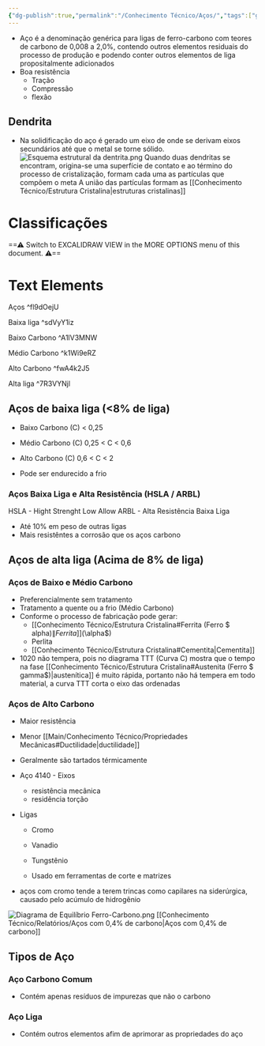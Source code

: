 ```yaml
---
{"dg-publish":true,"permalink":"/Conhecimento Técnico/Aços/","tags":["gardenEntry"]}
---
```


- Aço é a denominação genérica para ligas de ferro-carbono com teores de carbono de 0,008 a 2,0%, contendo outros elementos residuais do processo de produção e podendo conter outros elementos de liga propositalmente adicionados
- Boa resistência
	- Tração
	- Compressão
	- flexão

## Dendrita
- Na solidificação do aço é gerado um eixo de onde se derivam eixos secundários até que o metal se torne sólido.
![Esquema estrutural da dentrita.png](/img/user/Imagens/Esquema%20estrutural%20da%20dentrita.png)
Quando duas dendritas se encontram, origina-se uma superfície de contato e ao término do processo de cristalização, formam cada uma as partículas que compõem o meta
A união das partículas formam as [[Conhecimento Técnico/Estrutura Cristalina\|estruturas cristalinas]]

# Classificações

<div class="transclusion internal-embed is-loaded"><div class="markdown-embed">




==⚠  Switch to EXCALIDRAW VIEW in the MORE OPTIONS menu of this document. ⚠==


# Text Elements
Aços ^fl9dOejU

Baixa liga ^sdVyY1iz

Baixo Carbono ^A1lV3MNW

Médio Carbono ^k1Wi9eRZ

Alto Carbono ^fwA4k2J5

Alta liga ^7R3VYNjl



</div></div>

## Aços de baixa liga (<8% de liga)
- Baixo Carbono (C) < 0,25
- Médio Carbono (C) 0,25 < C < 0,6
- Alto Carbono (C) 0,6 < C < 2

- Pode ser endurecido a frio

### Aços Baixa Liga e Alta Resistência (HSLA / ARBL)
HSLA - Hight Strenght Low Allow
ARBL - Alta Resistência Baixa Liga

- Até 10% em peso de outras ligas
- Mais resistêntes a corrosão que os aços carbono

## Aços de alta liga (Acima de 8% de liga)

### Aços de Baixo e Médio Carbono
 - Preferencialmente sem tratamento
 - Tratamento a quente ou a frio (Médio Carbono)
 - Conforme o processo de fabricação pode gerar:
	 - [[Conhecimento Técnico/Estrutura Cristalina#Ferrita (Ferro $ alpha$)\|Ferrita]] ($\alpha$)
	 - Perlita
	 - [[Conhecimento Técnico/Estrutura Cristalina#Cementita\|Cementita]]
- 1020 não tempera, pois no diagrama TTT (Curva C) mostra que o tempo na fase [[Conhecimento Técnico/Estrutura Cristalina#Austenita (Ferro $ gamma$)\|austenítica]] é muito rápida, portanto não há tempera em todo material, a curva TTT corta o eixo das ordenadas

### Aços de Alto Carbono
- Maior resistência
- Menor [[Main/Conhecimento Técnico/Propriedades Mecânicas#Ductilidade\|ductilidade]]
 - Geralmente são tartados térmicamente 
 - Aço 4140 - Eixos 
	 - resistência mecânica
	  - residência torção 
  - Ligas
	  - Cromo
	  - Vanadio
	  - Tungstênio
	  
	- Usado em  ferramentas de corte e matrizes
	
- aços com cromo tende a terem trincas como capilares na siderúrgica, causado pelo acúmulo de hidrogênio

![Diagrama de Equilíbrio Ferro-Carbono.png](/img/user/Imagens/Diagrama%20de%20Equil%C3%ADbrio%20Ferro-Carbono.png)
[[Conhecimento Técnico/Relatórios/Aços com 0,4% de carbono\|Aços com 0,4% de carbono]]

## Tipos de Aço
### Aço Carbono Comum
- Contém apenas resíduos de impurezas que não o carbono

### Aço Liga
- Contém outros elementos afim de aprimorar as propriedades do aço